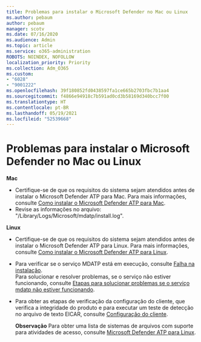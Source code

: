 ```yaml
---
title: Problemas para instalar o Microsoft Defender no Mac ou Linux
ms.author: pebaum
author: pebaum
manager: scotv
ms.date: 07/16/2020
ms.audience: Admin
ms.topic: article
ms.service: o365-administration
ROBOTS: NOINDEX, NOFOLLOW
localization_priority: Priority
ms.collection: Adm_O365
ms.custom:
- "6028"
- "9001222"
ms.openlocfilehash: 39f180852fd0438597fa1ce665b2703fbc7b1aa4
ms.sourcegitcommit: f4866e94918c7b591ad0cd3b58169d340bcc7f00
ms.translationtype: HT
ms.contentlocale: pt-BR
ms.lasthandoff: 05/19/2021
ms.locfileid: "52539668"
---
```

# <a name="issues-installing-microsoft-defender-on-mac-or-linux"></a>Problemas para instalar o Microsoft Defender no Mac ou Linux

**Mac**

- Certifique-se de que os requisitos do sistema sejam atendidos antes de instalar o Microsoft Defender ATP para Mac. Para mais informações, consulte [Como instalar o Microsoft Defender ATP para Mac](/windows/security/threat-protection/microsoft-defender-atp/microsoft-defender-atp-mac#how-to-install-microsoft-defender-atp-for-mac).  
- Revise as informações no arquivo: "/Library/Logs/Microsoft/mdatp/install.log".

**Linux**

- Certifique-se de que os requisitos do sistema sejam atendidos antes de instalar o Microsoft Defender ATP para Linux. Para mais informações, consulte [Como instalar o Microsoft Defender ATP para Linux](/windows/security/threat-protection/microsoft-defender-atp/microsoft-defender-atp-linux#system-requirements). 
- Para verificar se o serviço MDATP está em execução, consulte [Falha na instalação](/windows/security/threat-protection/microsoft-defender-atp/linux-support-install#installation-failed).  
    Para solucionar e resolver problemas, se o serviço não estiver funcionando, consulte [Etapas para solucionar problemas se o serviço mdatp não estiver funcionando](/windows/security/threat-protection/microsoft-defender-atp/linux-support-install#steps-to-troubleshoot-if-mdatp-service-isnt-running).
- Para obter as etapas de verificação da configuração do cliente, que verifica a integridade do produto e para executar um teste de detecção no arquivo de texto EICAR, consulte [Configuração do cliente](/windows/security/threat-protection/microsoft-defender-atp/linux-install-manually#client-configuration).  

    **Observação** Para obter uma lista de sistemas de arquivos com suporte para atividades de acesso, consulte [Microsoft Defender ATP para Linux](/windows/security/threat-protection/microsoft-defender-atp/microsoft-defender-atp-linux#system-requirements).